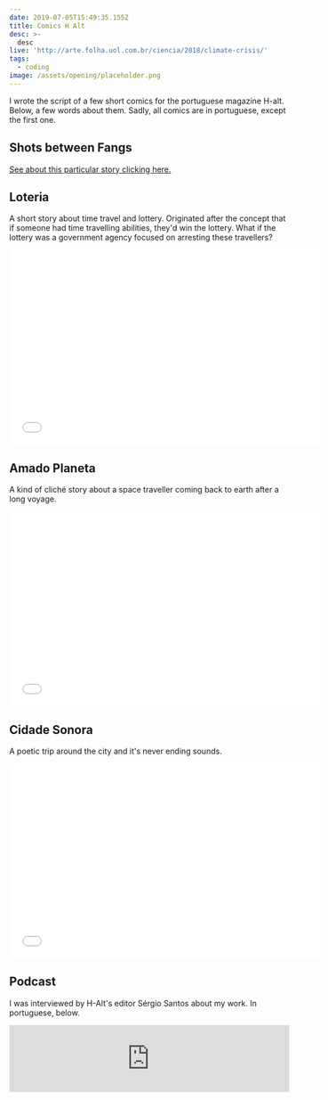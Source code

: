 ```yaml
---
date: 2019-07-05T15:49:35.155Z
title: Comics H Alt
desc: >-
  desc
live: 'http://arte.folha.uol.com.br/ciencia/2018/climate-crisis/'
tags:
  - coding
image: /assets/opening/placeholder.png
---
```


I wrote the script of a few short comics for the portuguese magazine H-alt. Below, a few words about them. Sadly, all comics are in portuguese, except the first one.

## Shots between Fangs

[See about this particular story clicking here.](/shots_between_fangs)

## Loteria

A short story about time travel and lottery. Originated after the concept that if someone had time travelling abilities, they'd win the lottery. What if the lottery was a government agency focused on arresting these travellers?

<iframe src="//v.calameo.com/?bkcode=00450741499dab522478b&mode=viewer&view=book&page=84&showsharemenu=false" width="560" height="350" frameborder="0" scrolling="no" allowtransparency allowfullscreen style="margin:0 auto;"></iframe>

## Amado Planeta

A kind of cliché story about a space traveller coming back to earth after a long voyage.

<iframe src="//v.calameo.com/?bkcode=0045074141c19633d5e1e&mode=viewer&view=book&page=88&showsharemenu=false" width="560" height="350" frameborder="0" scrolling="no" allowtransparency allowfullscreen style="margin:0 auto;"></iframe>

## Cidade Sonora

A poetic trip around the city and it's never ending sounds.

<iframe src="//v.calameo.com/?bkcode=0045074141c19633d5e1e&mode=viewer&view=book&page=120&showsharemenu=false" width="560" height="350" frameborder="0" scrolling="no" allowtransparency allowfullscreen style="margin:0 auto;"></iframe>

## Podcast

I was interviewed by H-Alt's editor Sérgio Santos about my work. In portuguese, below.

<iframe width="100%" height="120" src="https://www.mixcloud.com/widget/iframe/?hide_cover=1&light=1&feed=%2FHalt2%2Fconversa-h-alt-12o-epis%C3%B3dio-angelo-dias%2F" frameborder="0" ></iframe>

